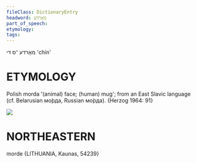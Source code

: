 ```yaml
---
fileClass: DictionaryEntry
headword: מאָרדע
part_of_speech: 
etymology: 
tags: 
---
```

מאָרדע
־ס
די
'chin'

ETYMOLOGY
===========
Polish morda '(animal) face; (human) mug'; from an East Slavic language (cf. Belarusian мо́рда, Russian мо́рда).
{Herzog 1964: 91}

![](https://ia802902.us.archive.org/9/items/Yiddish-Dialect-Maps/Herzog3-28-31-StickOutTongueRollABallChinRemind-65.jpg)

NORTHEASTERN
==============

morde {LITHUANIA, Kaunas, 54239} 
